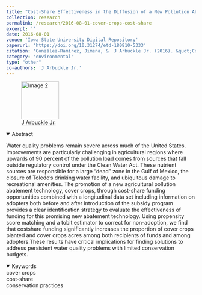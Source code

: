 ```yaml
---
title: "Cost-Share Effectiveness in the Diffusion of a New Pollution Abatement Technology in Agriculture: The Case of Cover Crops in Iowa"
collection: research
permalink: /research/2016-08-01-cover-crops-cost-share
excerpt: ''
date: 2016-08-01
venue: 'Iowa State University Digital Repository'
paperurl: 'https://doi.org/10.31274/etd-180810-5333'
citation: 'González-Ramírez, Jimena, &  J Arbuckle Jr. (2016). &quot;Cost-Share Effectiveness in the Diffusion of a New Pollution Abatement Technology in Agriculture: The Case of Cover Crops in Iowa&quot; <i></i>.'
category: 'environmental'
type: "other"
co-authors: 'J Arbuckle Jr.'
---
```


<body>
<div class="image-container">
        <figure>
            <img src="/images/co-authors/j_arbuckle.png" alt="Image 2" width="100" height="auto">
            <figcaption><a href="https://faculty.sites.iastate.edu/arbuckle/" target="_blank">J Arbuckle Jr.</a></figcaption>
        </figure>
        <!-- Add more images as needed -->
    </div>
</body>


<details open>
<summary>
Abstract
</summary>

<p>
Water quality problems remain severe across much of the United States. Improvements are particularly challenging in agricultural regions where upwards of 90 percent of the pollution load comes from sources that fall outside regulatory control under the Clean Water Act. These nutrient sources are responsible for a large “dead” zone in the Gulf of Mexico, the closure of Toledo’s drinking water facility, and ubiquitous damage to recreational amenities. The promotion of a new agricultural pollution abatement technology, cover crops, through cost-share funding opportunities combined with a longitudinal data set including information on adopters both before and after introduction of the subsidy program provides a clear identification strategy to evaluate the effectiveness of funding for this promising new abatement technology. Using propensity score matching and a tobit estimator to correct for non-adoption, we find that costshare funding significantly increases the proportion of cover crops planted and cover crops acres among both recipients of funds and among adopters.These results have critical implications for
finding solutions to address persistent water quality problems with limited conservation budgets.
</p>

</details>

<details open>
<summary>
Keywords
</summary>
cover crops <br>
cost-share <br>
conservation practices <br>

<br>

</details>

